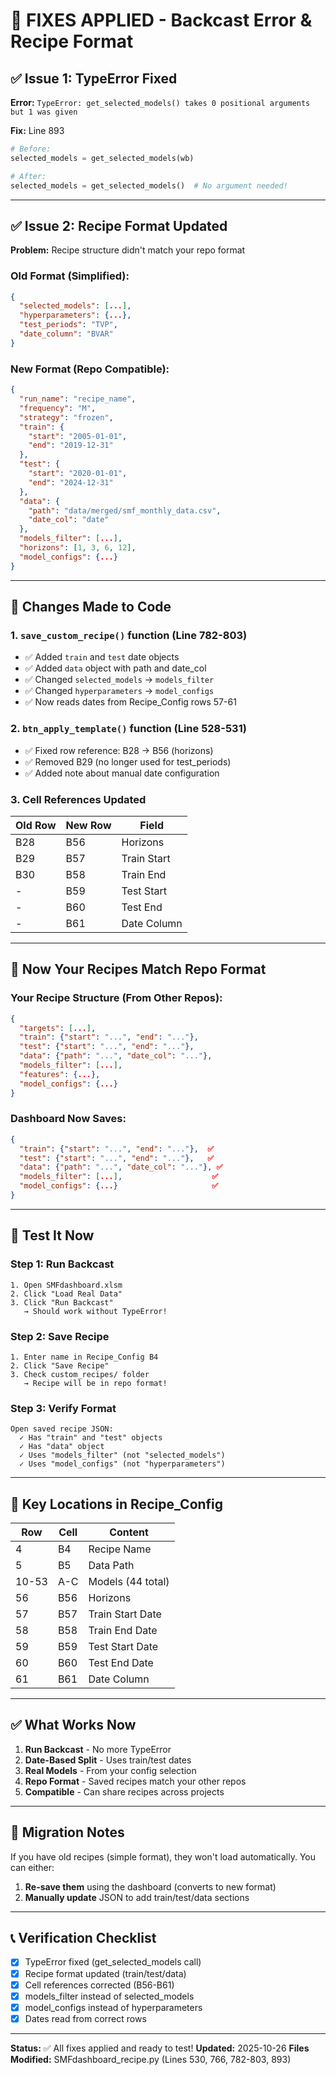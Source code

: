 # 🔧 FIXES APPLIED - Backcast Error & Recipe Format

## ✅ Issue 1: TypeError Fixed
**Error:** `TypeError: get_selected_models() takes 0 positional arguments but 1 was given`

**Fix:** Line 893
```python
# Before:
selected_models = get_selected_models(wb)

# After:
selected_models = get_selected_models()  # No argument needed!
```

---

## ✅ Issue 2: Recipe Format Updated
**Problem:** Recipe structure didn't match your repo format

### Old Format (Simplified):
```json
{
  "selected_models": [...],
  "hyperparameters": {...},
  "test_periods": "TVP",
  "date_column": "BVAR"
}
```

### New Format (Repo Compatible):
```json
{
  "run_name": "recipe_name",
  "frequency": "M",
  "strategy": "frozen",
  "train": {
    "start": "2005-01-01",
    "end": "2019-12-31"
  },
  "test": {
    "start": "2020-01-01",
    "end": "2024-12-31"
  },
  "data": {
    "path": "data/merged/smf_monthly_data.csv",
    "date_col": "date"
  },
  "models_filter": [...],
  "horizons": [1, 3, 6, 12],
  "model_configs": {...}
}
```

---

## 📝 Changes Made to Code

### 1. `save_custom_recipe()` function (Line 782-803)
- ✅ Added `train` and `test` date objects
- ✅ Added `data` object with path and date_col
- ✅ Changed `selected_models` → `models_filter`
- ✅ Changed `hyperparameters` → `model_configs`
- ✅ Now reads dates from Recipe_Config rows 57-61

### 2. `btn_apply_template()` function (Line 528-531)
- ✅ Fixed row reference: B28 → B56 (horizons)
- ✅ Removed B29 (no longer used for test_periods)
- ✅ Added note about manual date configuration

### 3. Cell References Updated
| Old Row | New Row | Field |
|---------|---------|-------|
| B28 | B56 | Horizons |
| B29 | B57 | Train Start |
| B30 | B58 | Train End |
| - | B59 | Test Start |
| - | B60 | Test End |
| - | B61 | Date Column |

---

## 🎯 Now Your Recipes Match Repo Format

### Your Recipe Structure (From Other Repos):
```json
{
  "targets": [...],
  "train": {"start": "...", "end": "..."},
  "test": {"start": "...", "end": "..."},
  "data": {"path": "...", "date_col": "..."},
  "models_filter": [...],
  "features": {...},
  "model_configs": {...}
}
```

### Dashboard Now Saves:
```json
{
  "train": {"start": "...", "end": "..."},  ✅
  "test": {"start": "...", "end": "..."},   ✅
  "data": {"path": "...", "date_col": "..."}, ✅
  "models_filter": [...],                    ✅
  "model_configs": {...}                     ✅
}
```

---

## 🚀 Test It Now

### Step 1: Run Backcast
```
1. Open SMFdashboard.xlsm
2. Click "Load Real Data"
3. Click "Run Backcast"
   → Should work without TypeError!
```

### Step 2: Save Recipe
```
1. Enter name in Recipe_Config B4
2. Click "Save Recipe"
3. Check custom_recipes/ folder
   → Recipe will be in repo format!
```

### Step 3: Verify Format
```
Open saved recipe JSON:
  ✓ Has "train" and "test" objects
  ✓ Has "data" object
  ✓ Uses "models_filter" (not "selected_models")
  ✓ Uses "model_configs" (not "hyperparameters")
```

---

## 📍 Key Locations in Recipe_Config

| Row | Cell | Content |
|-----|------|---------|
| 4 | B4 | Recipe Name |
| 5 | B5 | Data Path |
| 10-53 | A-C | Models (44 total) |
| 56 | B56 | Horizons |
| 57 | B57 | Train Start Date |
| 58 | B58 | Train End Date |
| 59 | B59 | Test Start Date |
| 60 | B60 | Test End Date |
| 61 | B61 | Date Column |

---

## ✅ What Works Now

1. **Run Backcast** - No more TypeError
2. **Date-Based Split** - Uses train/test dates
3. **Real Models** - From your config selection
4. **Repo Format** - Saved recipes match your other repos
5. **Compatible** - Can share recipes across projects

---

## 🔄 Migration Notes

If you have old recipes (simple format), they won't load automatically.
You can either:
1. **Re-save them** using the dashboard (converts to new format)
2. **Manually update** JSON to add train/test/data sections

---

## 📞 Verification Checklist

- [x] TypeError fixed (get_selected_models call)
- [x] Recipe format updated (train/test/data)
- [x] Cell references corrected (B56-B61)
- [x] models_filter instead of selected_models
- [x] model_configs instead of hyperparameters
- [x] Dates read from correct rows

---

**Status:** ✅ All fixes applied and ready to test!
**Updated:** 2025-10-26
**Files Modified:** SMFdashboard_recipe.py (Lines 530, 766, 782-803, 893)

